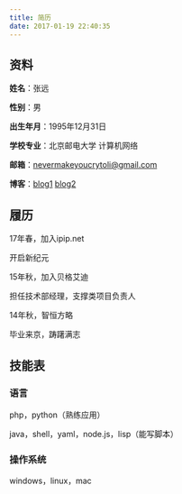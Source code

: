 ```yaml
---
title: 简历
date: 2017-01-19 22:40:35
---
```


## 资料

**姓名**：张远

**性别**：男

**出生年月**：1995年12月31日

**学校专业**：北京邮电大学 计算机网络

**邮箱**：nevermakeyoucrytoli@gmail.com

**博客**：[blog1](//blog.0x8c.com)  [blog2](//blog.0x8c.com/citest)

## 履历

17年春，加入ipip.net

开启新纪元

15年秋，加入贝格艾迪

担任技术部经理，支撑类项目负责人

14年秋，智恒方略

毕业来京，踌躇满志

## 技能表

### 语言

php，python（熟练应用）

java，shell，yaml，node.js，lisp（能写脚本）

### 操作系统

windows，linux，mac
